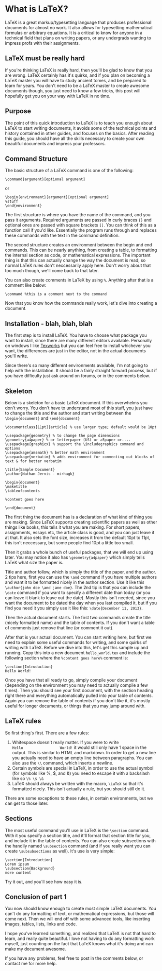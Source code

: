 What is LaTeX?
===

LaTeX is a great markup/typesetting language that produces professional documents for almost no work. It also allows for typesetting mathematical formulas or arbitrary equations. It is a critical to know for anyone in a technical field that plans on writing papers, or any undergrads wanting to impress profs with their assignments.

LaTeX must be really hard
---

If you're thinking LaTeX is really hard, then you'll be glad to know that you are wrong. LaTeX certainly has it's quirks, and if you plan on becoming a LaTeX master you will have to study ancient tomes, and be prepared to learn for years. You don't need to be a LaTeX master to create awesome documents though, you just need to know a few tricks, this post will hopefully get you on your way with LaTeX in no time.

Purpose
---

The point of this quick introduction to LaTeX is to teach you enough about LaTeX to start writing documents, it avoids some of the technical points and history contained in other guides, and focuses on the basics. After reading this guide, you should have all the skills necessary to create your own beautiful documents and impress your professors.

Command Structure
---

The basic structure of a LaTeX command is one of the following:

    \command{argument}[optional argument]

or

    \begin{environment}{argument}[optional argument]
    %stuff
    \end{environment}

The first structure is where you have the name of the command, and you pass it arguments. Required arguments are passed in curly braces `{}` and optional ones are passed with square brackets `[]`. You can think of this as a function call if you'd like. Essentially the program runs through and replaces these commands with the text in the command definition.

The second structure creates an environment between the begin and end commands. This can be nearly anything, from creating a table, to formatting the internal section as code, or mathematical expressions. The important thing is that this can actually change the way the document is read, so normal LaTeX rules don't neccessarily apply here. Don't worry about that too much though, we'll come back to that later.

You can also create comments in LaTeX by using `%`. Anything after that is a comment like below:

	\command %this is a comment next to the command

Now that you know how the commands really work, let's dive into creating a document.

Installation - blah, blah, blah
---

The first step is to install LaTeX. You have to choose what package you want to install, since there are many different editors available. Personally on windows I like [Texworks](http://www.tug.org/texworks/) but you can feel free to install whichever you want, the differences are just in the editor, not in the actual documents you'll write.

Since there's so many different environments available, I'm not going to help with the installation. It should be a fairly straight forward process, but if you have difficulty just ask around on forums, or in the comments below.

Skeleton
---
Below is a skeleton for a basic LaTeX document. If this overwhelms you don't worry. You don't have to understand most of this stuff, you just have to change the title and the author and start writing between the `\begin{document}` and `\end{document}`

	\documentclass[11pt]{article} % use larger type; default would be 10pt

	\usepackage{geometry} % to change the page dimensions
	\geometry{a4paper} % or letterpaper (US) or a5paper or....
	\usepackage{graphicx} % support the \includegraphics command and options
	\usepackage{amsmath} % better math environment
	\usepackage{verbatim} % adds environment for commenting out blocks of text & for better verbatim
	
	\title{Sample Document}
	\author{Nathan Jervis - mirhagk}

    \begin{document}
	\maketitle
	\tableofcontents

	%content goes here

	\end{document}

The first thing the document has is a declaration of what kind of thing you are making. Since LaTeX supports creating scientific papers as well as other things like books, this tells it what you are making. For short papers, assignments, essays etc, the article class is good, and you can just leave it at that. It also sets the font size, increases it from the default 10pt to 11pt, this isn't neccessary, but some people find 10pt a little too small.

Then it grabs a whole bunch of useful packages, that we will end up using later. You may notice it also has `\geometry{a4paper}` which simply tells LaTeX what size the paper is.

Title and author follow, which is simply the title of the paper, and the author. 2 tips here, first you can use the `\and` command if you have multiple authors and want it to be formatted nicely in the author section. Use it like this `\author{john doe \and jane doe}`. The 2nd tip is that you can include the `\date` command if you want to specify a different date than today (or you can leave it blank to leave out the date). Mostly this isn't needed, since you want the document to be dated the day when you last compiled it, but if you find you need it you simply use it like this: `\date{December 11, 2013}`.

Then the actual document starts. The first two commands create the title (nicely formatted name) and the table of contents. If you don't want a table of comments just remove that line (or comment it out).

After that is your actual document. You can start writing here, but first we need to explain some useful commands for writing, and some quirks of writing with LaTeX. Before we dive into this, let's get this sample up and running. Copy this into a new document `hello_world.tex` and include the following section where the `%content goes here%` comment is:

	\section{Introduction}
	Hello World!

Once you have that all ready to go, simply compile your document (depending on the environment you may need to actually compile a few times). Then you should see your first document, with the section heading right there and everything automatically pulled into your table of contents. Again you can remove the table of contents if you don't like it, it's mostly useful for longer documents, or things that you may jump around with.

LaTeX rules
---

So first thing's first. There are a few rules:

1. Whitespace doesn't really matter. If you were to write 
 <code>Hello&nbsp;&nbsp;&nbsp;&nbsp;&nbsp;&nbsp;&nbsp;&nbsp;&nbsp;&nbsp;&nbsp;&nbsp;&nbsp;&nbsp;&nbsp;&nbsp;&nbsp;World!</code> 
 it would still only have 1 space in the output. This is similar to HTML and markdown. In order to get a new line you actually need to have an empty line between paragraphs. You can also use the `\\` command, which inserts a newline.
1. Certain symbols are special in LaTeX, in order to use the actual symbol (for symbols like %, $, and &) you need to escape it with a backslash like so `\% \$ \&`
1. LaTeX should always be written with the macro, `\LaTeX` so that it's formatted nicely. This isn't actually a rule, but you should still do it.

There are some exceptions to these rules, in certain environments, but we can get to those later.

Sections
---

The most useful command you'll use in LaTeX is the `\section` command. With it you specify a section title, and it'll format that section title for you, and include it in the table of contents. You can also create subsections with the handily named `\subsection` command (and if you really want you can create `\subsubsections` as well). It's use is very simple:

	\section{Introduction}
	Lorem ipsum
	\subsection{Background}
	more content

Try it out, and you'll see how easy it is.

Conclusion of part 1
---

You now should know enough to create most simple LaTeX documents. You can't do any formatting of text, or mathematical expressions, but those will come next. Then we will end off with some advanced tools, like inserting images, tables, lists, links and code.

I hope you've learned something, and realized that LaTeX is not that hard to learn, and really quite beautiful. I love not having to do any formatting work myself, just counting on the fact that LaTeX knows what it's doing and can make my document awesome.

If you have any problems, feel free to post in the comments below, or contact me for more help.